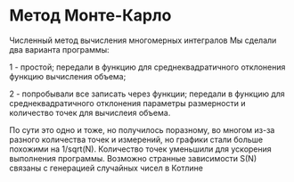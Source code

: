 # Метод Монте-Карло
Численный метод вычисления многомерных интегралов
Мы сделали два варианта программы:

1 - простой; передали в функцию для среднеквадратичного отклонения функцию вычисления объема;

2 - попробывали все записать через функции; передали в функцию для среднеквадратичного отклонения параметры размерности и количество точек для вычислеия объема.

По сути это одно и тоже, но получилось поразному, во многом из-за разного количества точек и измерений, но графики стали больше похожими на 1/sqrt(N).
Количество точек уменьшили для ускорения выполнения программы.
Возможно странные зависимости S(N) связаны с генерацией случайных чисел в Котлине
